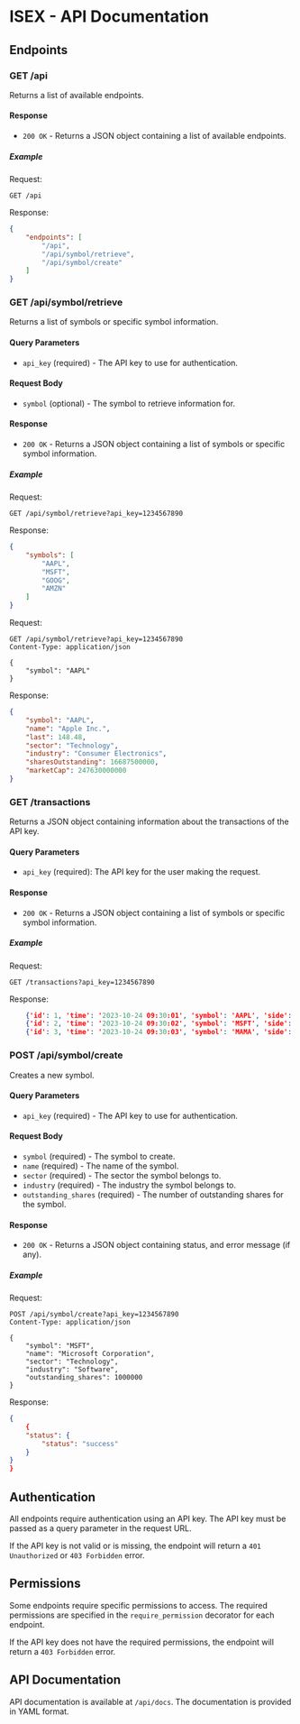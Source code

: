 # ISEX - API Documentation

## Endpoints

### GET /api

Returns a list of available endpoints.

#### Response

- `200 OK` - Returns a JSON object containing a list of available endpoints.

##### Example

Request:

```
GET /api
```

Response:

```json
{
    "endpoints": [
        "/api",
        "/api/symbol/retrieve",
        "/api/symbol/create"
    ]
}
```

### GET /api/symbol/retrieve

Returns a list of symbols or specific symbol information.

#### Query Parameters

- `api_key` (required) - The API key to use for authentication.

#### Request Body

- `symbol` (optional) - The symbol to retrieve information for.

#### Response

- `200 OK` - Returns a JSON object containing a list of symbols or specific symbol information.

##### Example

Request:

```
GET /api/symbol/retrieve?api_key=1234567890
```

Response:

```json
{
    "symbols": [
        "AAPL",
        "MSFT",
        "GOOG",
        "AMZN"
    ]
}
```

Request:

```
GET /api/symbol/retrieve?api_key=1234567890
Content-Type: application/json

{
    "symbol": "AAPL"
}
```

Response:

```json
{
    "symbol": "AAPL",
    "name": "Apple Inc.",
    "last": 148.48,
    "sector": "Technology",
    "industry": "Consumer Electronics",
    "sharesOutstanding": 16687500000,
    "marketCap": 247630000000
}
```

### GET /transactions

Returns a JSON object containing information about the transactions of the API key.

#### Query Parameters

- `api_key` (required): The API key for the user making the request.

#### Response

- `200 OK` - Returns a JSON object containing a list of symbols or specific symbol information.

##### Example

Request:

```
GET /transactions?api_key=1234567890
```

Response:
```json
    {'id': 1, 'time': '2023-10-24 09:30:01', 'symbol': 'AAPL', 'side': 'BUY', 'price': 150.10, 'volume': 500},
    {'id': 2, 'time': '2023-10-24 09:30:02', 'symbol': 'MSFT', 'side': 'SELL', 'price': 220.20, 'volume': 300},
    {'id': 3, 'time': '2023-10-24 09:30:03', 'symbol': 'MAMA', 'side': 'BUY', 'price': 10.30, 'volume': 1000},
```

### POST /api/symbol/create

Creates a new symbol.

#### Query Parameters

- `api_key` (required) - The API key to use for authentication.

#### Request Body

- `symbol` (required) - The symbol to create.
- `name` (required) - The name of the symbol.
- `sector` (required) - The sector the symbol belongs to.
- `industry` (required) - The industry the symbol belongs to.
- `outstanding_shares` (required) - The number of outstanding shares for the symbol.

#### Response

- `200 OK` - Returns a JSON object containing status, and error message (if any).

##### Example

Request:

```
POST /api/symbol/create?api_key=1234567890
Content-Type: application/json

{
    "symbol": "MSFT",
    "name": "Microsoft Corporation",
    "sector": "Technology",
    "industry": "Software",
    "outstanding_shares": 1000000
}
```

Response:

```json
{
    {
    "status": {
        "status": "success"
    }
}
}
```

## Authentication

All endpoints require authentication using an API key. The API key must be passed as a query parameter in the request URL.

If the API key is not valid or is missing, the endpoint will return a `401 Unauthorized` or `403 Forbidden` error.

## Permissions

Some endpoints require specific permissions to access. The required permissions are specified in the `require_permission` decorator for each endpoint.

If the API key does not have the required permissions, the endpoint will return a `403 Forbidden` error.

## API Documentation

API documentation is available at `/api/docs`. The documentation is provided in YAML format.
